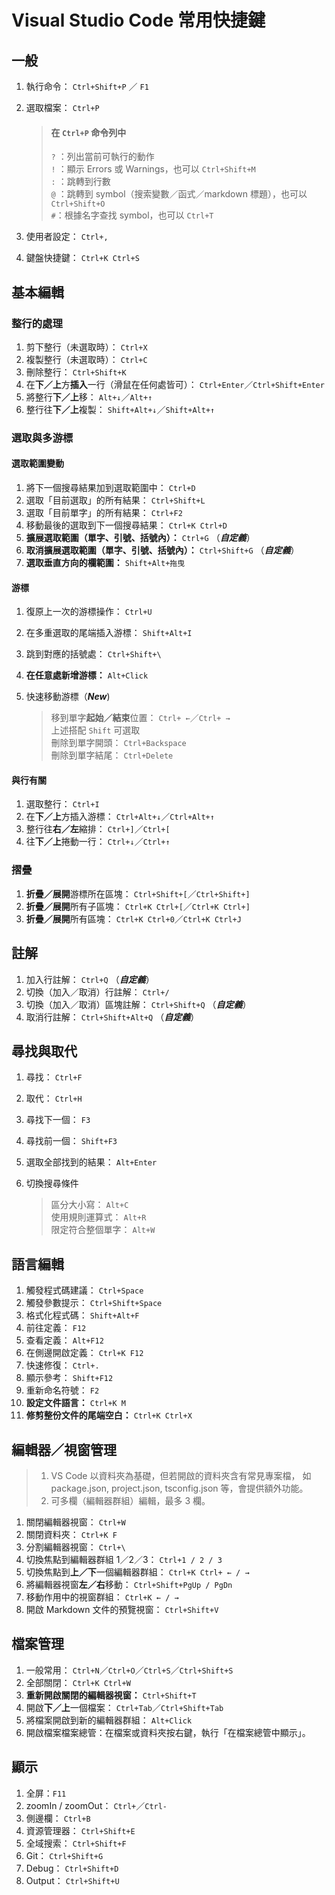 
Visual Studio Code 常用快捷鍵
==========================

## 一般


1. 執行命令： ` Ctrl+Shift+P ` ／ ` F1 ` 
2. 選取檔案： ` Ctrl+P `

	>#### 在 ` Ctrl+P ` 命令列中   
	> ` ? ` ：列出當前可執行的動作  
	> ` ! ` ：顯示 Errors 或 Warnings，也可以 ` Ctrl+Shift+M `  
	>  ` : ` ：跳轉到行數  
	> ` @ ` ：跳轉到 symbol（搜索變數／函式／markdown 標題），也可以 ` Ctrl+Shift+O `  
	> ` # `：根據名字查找 symbol，也可以 ` Ctrl+T `

3. 使用者設定： ` Ctrl+, ` 
4. 鍵盤快捷鍵： ` Ctrl+K Ctrl+S ` 


## 基本編輯

### 整行的處理

1. 剪下整行（未選取時）： ` Ctrl+X ` 
2. 複製整行（未選取時）： ` Ctrl+C ` 
3. 刪除整行： ` Ctrl+Shift+K ` 
4. 在**下／上**方**插入**一行（滑鼠在任何處皆可）： ` Ctrl+Enter `／` Ctrl+Shift+Enter `
5. 將整行**下／上**移： ` Alt+↓ `／` Alt+↑ `
6. 整行往**下／上**複製： ` Shift+Alt+↓ `／` Shift+Alt+↑ `


### 選取與多游標

#### 選取範圍變動

1. 將下一個搜尋結果加到選取範圍中： ` Ctrl+D ` 
2. 選取「目前選取」的所有結果： ` Ctrl+Shift+L ` 
3. 選取「目前單字」的所有結果： ` Ctrl+F2 ` 
4. 移動最後的選取到下一個搜尋結果： ` Ctrl+K Ctrl+D ` 
5. **擴展選取範圍（單字、引號、括號內）：** ` Ctrl+G ` （**_自定義_**）
6. **取消擴展選取範圍（單字、引號、括號內）：** ` Ctrl+Shift+G ` （**_自定義_**）
7. **選取垂直方向的欄範圍：** ` Shift+Alt+拖曳 ` 

#### 游標

1. 復原上一次的游標操作： ` Ctrl+U ` 
2. 在多重選取的尾端插入游標： ` Shift+Alt+I ` 
3. 跳到對應的括號處： ` Ctrl+Shift+\ ` 
4. **在任意處新增游標：** ` Alt+Click ` 
5. 快速移動游標（**_New_**)

	> 移到單字**起始／結束**位置： ` Ctrl+ ← `／` Ctrl+ → `  
	> 上述搭配 ` Shift ` 可選取  
	> 刪除到單字開頭： ` Ctrl+Backspace `  
	> 刪除到單字結尾： ` Ctrl+Delete `



#### 與行有關

1. 選取整行： ` Ctrl+I ` 
2. 在**下／上**方插入游標： ` Ctrl+Alt+↓ `／` Ctrl+Alt+↑ `
3. 整行往**右／左**縮排： ` Ctrl+] `／` Ctrl+[ `
4. 往**下／上**捲動一行： ` Ctrl+↓ `／` Ctrl+↑ `


### 摺疊

1. **折疊／展開**游標所在區塊： ` Ctrl+Shift+[ `／` Ctrl+Shift+] `
2. **折疊／展開**所有子區塊： ` Ctrl+K Ctrl+[ `／` Ctrl+K Ctrl+] `
3. **折疊／展開**所有區塊： ` Ctrl+K Ctrl+0 `／` Ctrl+K Ctrl+J `


## 註解

1. 加入行註解： ` Ctrl+Q ` （**_自定義_**）
2. 切換（加入／取消）行註解： ` Ctrl+/ ` 
3. 切換（加入／取消）區塊註解： ` Ctrl+Shift+Q ` （**_自定義_**）
4. 取消行註解： ` Ctrl+Shift+Alt+Q ` （**_自定義_**）


## 尋找與取代

1. 尋找： ` Ctrl+F `  
2. 取代： ` Ctrl+H `  
3. 尋找下一個： ` F3 `  
4. 尋找前一個： ` Shift+F3 `  
5. 選取全部找到的結果： ` Alt+Enter `  
6. 切換搜尋條件 

	> 區分大小寫： ` Alt+C `  
	> 使用規則運算式： ` Alt+R `  
	> 限定符合整個單字： ` Alt+W ` 


## 語言編輯

1. 觸發程式碼建議： ` Ctrl+Space ` 
2. 觸發參數提示： ` Ctrl+Shift+Space ` 
3. 格式化程式碼： ` Shift+Alt+F ` 
4. 前往定義： ` F12 ` 
5. 查看定義： ` Alt+F12 ` 
6. 在側邊開啟定義： ` Ctrl+K F12 ` 
7. 快速修復： ` Ctrl+. ` 
8. 顯示參考： ` Shift+F12 ` 
9. 重新命名符號： ` F2 ` 
10. **設定文件語言：** ` Ctrl+K M `
11. **修剪整份文件的尾端空白：** ` Ctrl+K Ctrl+X ` 


## 編輯器／視窗管理

> 1. VS Code 以資料夾為基礎，但若開啟的資料夾含有常見專案檔，
>    如 package.json, project.json, tsconfig.json 等，會提供額外功能。
> 2. 可多欄（編輯器群組）編輯，最多 3 欄。

1. 關閉編輯器視窗： ` Ctrl+W ` 
2. 關閉資料夾： ` Ctrl+K F ` 
3. 分割編輯器視窗： ` Ctrl+\ ` 
4. 切換焦點到編輯器群組 1／2／3： ` Ctrl+1 / 2 / 3 ` 
5. 切換焦點到**上／下**一個編輯器群組： ` Ctrl+K Ctrl+ ← / → ` 
6. 將編輯器視窗**左／右**移動： ` Ctrl+Shift+PgUp / PgDn ` 
7. 移動作用中的視窗群組： ` Ctrl+K ← / → ` 
8. 開啟 Markdown 文件的預覽視窗： ` Ctrl+Shift+V ` 


## 檔案管理

1. 一般常用： ` Ctrl+N `／` Ctrl+O `／` Ctrl+S `／` Ctrl+Shift+S ` 
2. 全部關閉： ` Ctrl+K Ctrl+W ` 
3. **重新開啟關閉的編輯器視窗：** ` Ctrl+Shift+T ` 
4. 開啟**下／上**一個檔案： ` Ctrl+Tab `／` Ctrl+Shift+Tab ` 
5. 將檔案開啟到新的編輯器群組： ` Alt+Click ` 
6. 開啟檔案檔案總管：在檔案或資料夾按右鍵，執行「在檔案總管中顯示」。


## 顯示

1. 全屏：` F11 `
2. zoomIn / zoomOut： ` Ctrl+ `／` Ctrl- `
3. 側邊欄： ` Ctrl+B `
4. 資源管理器： ` Ctrl+Shift+E `
5. 全域搜索： ` Ctrl+Shift+F `
6. Git： ` Ctrl+Shift+G `
7. Debug： ` Ctrl+Shift+D `
8. Output： ` Ctrl+Shift+U `






